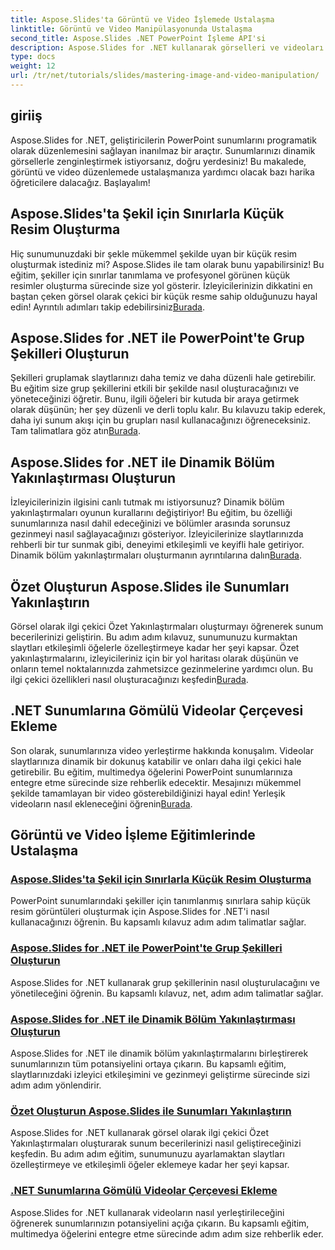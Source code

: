 ```yaml
---
title: Aspose.Slides'ta Görüntü ve Video İşlemede Ustalaşma
linktitle: Görüntü ve Video Manipülasyonunda Ustalaşma
second_title: Aspose.Slides .NET PowerPoint İşleme API'si
description: Aspose.Slides for .NET kullanarak görselleri ve videoları düzenleyerek sunumlarınızı nasıl geliştireceğinizi öğrenin. Bu kapsamlı kılavuz adım adım eğitimleri kapsar.
type: docs
weight: 12
url: /tr/net/tutorials/slides/mastering-image-and-video-manipulation/
---
```

## giriiş

Aspose.Slides for .NET, geliştiricilerin PowerPoint sunumlarını programatik olarak düzenlemesini sağlayan inanılmaz bir araçtır. Sunumlarınızı dinamik görsellerle zenginleştirmek istiyorsanız, doğru yerdesiniz! Bu makalede, görüntü ve video düzenlemede ustalaşmanıza yardımcı olacak bazı harika öğreticilere dalacağız. Başlayalım!

## Aspose.Slides'ta Şekil için Sınırlarla Küçük Resim Oluşturma

 Hiç sunumunuzdaki bir şekle mükemmel şekilde uyan bir küçük resim oluşturmak istediniz mi? Aspose.Slides ile tam olarak bunu yapabilirsiniz! Bu eğitim, şekiller için sınırlar tanımlama ve profesyonel görünen küçük resimler oluşturma sürecinde size yol gösterir. İzleyicilerinizin dikkatini en baştan çeken görsel olarak çekici bir küçük resme sahip olduğunuzu hayal edin! Ayrıntılı adımları takip edebilirsiniz[Burada](./create-thumbnail-bounds-shape/).

## Aspose.Slides for .NET ile PowerPoint'te Grup Şekilleri Oluşturun

Şekilleri gruplamak slaytlarınızı daha temiz ve daha düzenli hale getirebilir. Bu eğitim size grup şekillerini etkili bir şekilde nasıl oluşturacağınızı ve yöneteceğinizi öğretir. Bunu, ilgili öğeleri bir kutuda bir araya getirmek olarak düşünün; her şey düzenli ve derli toplu kalır. Bu kılavuzu takip ederek, daha iyi sunum akışı için bu grupları nasıl kullanacağınızı öğreneceksiniz. Tam talimatlara göz atın[Burada](./create-group-shapes/).

## Aspose.Slides for .NET ile Dinamik Bölüm Yakınlaştırması Oluşturun

 İzleyicilerinizin ilgisini canlı tutmak mı istiyorsunuz? Dinamik bölüm yakınlaştırmaları oyunun kurallarını değiştiriyor! Bu eğitim, bu özelliği sunumlarınıza nasıl dahil edeceğinizi ve bölümler arasında sorunsuz gezinmeyi nasıl sağlayacağınızı gösteriyor. İzleyicilerinize slaytlarınızda rehberli bir tur sunmak gibi, deneyimi etkileşimli ve keyifli hale getiriyor. Dinamik bölüm yakınlaştırmaları oluşturmanın ayrıntılarına dalın[Burada](./create-dynamic-section-zoom/).

## Özet Oluşturun Aspose.Slides ile Sunumları Yakınlaştırın

Görsel olarak ilgi çekici Özet Yakınlaştırmaları oluşturmayı öğrenerek sunum becerilerinizi geliştirin. Bu adım adım kılavuz, sunumunuzu kurmaktan slaytları etkileşimli öğelerle özelleştirmeye kadar her şeyi kapsar. Özet yakınlaştırmalarını, izleyicileriniz için bir yol haritası olarak düşünün ve onların temel noktalarınızda zahmetsizce gezinmelerine yardımcı olun. Bu ilgi çekici özellikleri nasıl oluşturacağınızı keşfedin[Burada](./create-summary-zoom/).

## .NET Sunumlarına Gömülü Videolar Çerçevesi Ekleme

 Son olarak, sunumlarınıza video yerleştirme hakkında konuşalım. Videolar slaytlarınıza dinamik bir dokunuş katabilir ve onları daha ilgi çekici hale getirebilir. Bu eğitim, multimedya öğelerini PowerPoint sunumlarınıza entegre etme sürecinde size rehberlik edecektir. Mesajınızı mükemmel şekilde tamamlayan bir video gösterebildiğinizi hayal edin! Yerleşik videoların nasıl ekleneceğini öğrenin[Burada](./add-embedded-videos-frame/).

## Görüntü ve Video İşleme Eğitimlerinde Ustalaşma
### [Aspose.Slides'ta Şekil için Sınırlarla Küçük Resim Oluşturma](./create-thumbnail-bounds-shape/)
PowerPoint sunumlarındaki şekiller için tanımlanmış sınırlara sahip küçük resim görüntüleri oluşturmak için Aspose.Slides for .NET'i nasıl kullanacağınızı öğrenin. Bu kapsamlı kılavuz adım adım talimatlar sağlar.
### [Aspose.Slides for .NET ile PowerPoint'te Grup Şekilleri Oluşturun](./create-group-shapes/)
Aspose.Slides for .NET kullanarak grup şekillerinin nasıl oluşturulacağını ve yönetileceğini öğrenin. Bu kapsamlı kılavuz, net, adım adım talimatlar sağlar.
### [Aspose.Slides for .NET ile Dinamik Bölüm Yakınlaştırması Oluşturun](./create-dynamic-section-zoom/)
Aspose.Slides for .NET ile dinamik bölüm yakınlaştırmalarını birleştirerek sunumlarınızın tüm potansiyelini ortaya çıkarın. Bu kapsamlı eğitim, slaytlarınızdaki izleyici etkileşimini ve gezinmeyi geliştirme sürecinde sizi adım adım yönlendirir.
### [Özet Oluşturun Aspose.Slides ile Sunumları Yakınlaştırın](./create-summary-zoom/)
Aspose.Slides for .NET kullanarak görsel olarak ilgi çekici Özet Yakınlaştırmaları oluşturarak sunum becerilerinizi nasıl geliştireceğinizi keşfedin. Bu adım adım eğitim, sunumunuzu ayarlamaktan slaytları özelleştirmeye ve etkileşimli öğeler eklemeye kadar her şeyi kapsar.
### [.NET Sunumlarına Gömülü Videolar Çerçevesi Ekleme](./add-embedded-videos-frame/)
Aspose.Slides for .NET kullanarak videoların nasıl yerleştirileceğini öğrenerek sunumlarınızın potansiyelini açığa çıkarın. Bu kapsamlı eğitim, multimedya öğelerini entegre etme sürecinde adım adım size rehberlik eder.